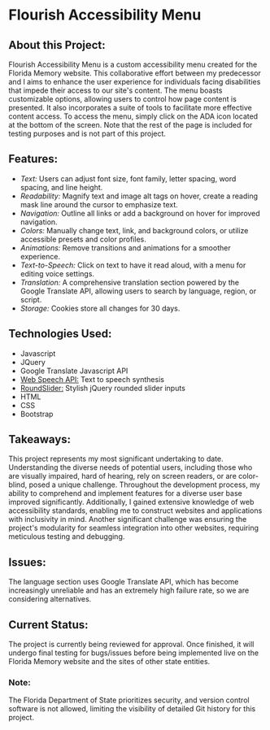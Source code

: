 
<h1>Flourish Accessibility Menu</h1>
<h2>About this Project:</h2>
<p>Flourish Accessibility Menu is a custom accessibility menu created for the Florida Memory website. This collaborative effort between my predecessor and I aims to enhance the user experience for individuals facing disabilities that impede their access to our site's content. The menu boasts customizable options, allowing users to control how page content is presented. It also incorporates a suite of tools to facilitate more effective content access. To access the menu, simply click on the ADA icon located at the bottom of the screen. Note that the rest of the page is included for testing purposes and is not part of this project.</p>
<h2>Features:</h2>
<ul>
  <li><i>Text:</i> Users can adjust font size, font family, letter spacing, word spacing, and line height.</li>
  <li><i>Readability:</i> Magnify text and image alt tags on hover, create a reading mask line around the cursor to emphasize text.</li>
  <li><i>Navigation:</i> Outline all links or add a background on hover for improved navigation.</li>
  <li><i>Colors:</i> Manually change text, link, and background colors, or utilize accessible presets and color profiles.</li>
  <li><i>Animations:</i> Remove transitions and animations for a smoother experience.</li>
  <li><i>Text-to-Speech:</i> Click on text to have it read aloud, with a menu for editing voice settings.</li>
  <li><i>Translation:</i> A comprehensive translation section powered by the Google Translate API, allowing users to search by language, region, or script.</li>
  <li><i>Storage:</i> Cookies store all changes for 30 days.</li>
</ul>
<h2>Technologies Used:</h2>
<ul>
  <li>Javascript</li>
  <li>JQuery</li>
  <li>Google Translate Javascript API</li>
  <li><a href="https://developer.mozilla.org/en-US/docs/Web/API/Web_Speech_API">Web Speech API:</a> Text to speech synthesis</li>
  <li><a href="https://github.com/soundar24/roundSlider">RoundSlider:</a> Stylish jQuery rounded slider inputs</li>
  <li>HTML</li>
  <li>CSS</li>
  <li>Bootstrap</li>
</ul>
<h2>Takeaways:</h2>
<p>This project represents my most significant undertaking to date. Understanding the diverse needs of potential users, including those who are visually impaired, hard of hearing, rely on screen readers, or are color-blind, posed a unique challenge. Throughout the development process, my ability to comprehend and implement features for a diverse user base improved significantly. Additionally, I gained extensive knowledge of web accessibility standards, enabling me to construct websites and applications with inclusivity in mind. Another significant challenge was ensuring the project's modularity for seamless integration into other websites, requiring meticulous testing and debugging.</p>
<h2>Issues:</h2>
<p>The language section uses Google Translate API, which has become increasingly unreliable and has an extremely high failure rate, so we are considering alternatives.</p>
<h2>Current Status:</h2>
<p>The project is currently being reviewed for approval. Once finished, it will undergo final testing for bugs/issues before being implemented live on the Florida Memory website and the sites of other state entities.</p>

<h3>Note:</h3>
<p> The Florida Department of State prioritizes security, and version control software is not allowed, limiting the visibility of detailed Git history for this project.</p>

